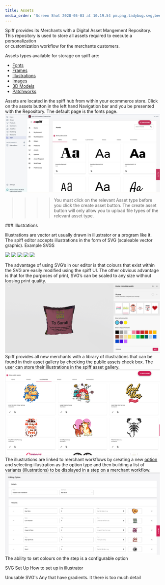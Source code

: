 ```yaml
---
title: Assets
media_order: 'Screen Shot 2020-05-03 at 10.19.54 pm.png,ladybug.svg,bee 1.svg,dragon fly.svg,firework 8.svg,Happy Birthday 8.svg,Screen Shot 2020-03-25 at 4.27.57 pm.png,Screen Shot 2020-05-05 at 7.33.32 am.png,Screen Shot 2020-05-05 at 7.35.55 am.png'
---
```


Spiff provides its Merchants with a Digital Asset Mangement Repository. This repository is used to store all assets required to execute a personalization  
or customization workflow for the merchants customers. 

Assets types available for storage on spiff are: 
- [Fonts](#fonts)
- [Frames](#frames)
- [Illustrations](#illustrations)
- [Images](#images)
- [3D Models](#3d-models)
- [Patchworks](#patchworks)  

Assets are located in the spiff hub from within your ecommerce store. Click on the assets button in the left hand Navigation bar and you be presented with the Repository. The default page is the fonts page.
![](Screen%20Shot%202020-05-03%20at%2010.19.54%20pm.png)
>>>> You must click on the relevant Asset type before you click the create asset button. The create asset button will only allow you to upload file types of the relevant asset type.

<a name="Illustrations"></a>### Illustrations

Illustrations are vector art usually drawn in illustrator or a program like it. The spiff editor accepts illustrations in the form of SVG (scaleable vector graphic). 
Example SVGS

<p float="left">
  <img src="http://help.spiff.com.au/user/pages/03.Spiff-Concepts/05.Asset-Library/ladybug.svg" width="150" />
  <img src="http://help.spiff.com.au/user/pages/03.Spiff-Concepts/05.Asset-Library/bee%201.svg" width="150" /> 
  <img src="http://help.spiff.com.au/user/pages/03.Spiff-Concepts/05.Asset-Library/dragon%20fly.svg" width="150" />
   <img src="http://help.spiff.com.au/user/pages/03.Spiff-Concepts/05.Asset-Library/firework%208.svg" width="150" /> 
  <img src="http://help.spiff.com.au/user/pages/03.Spiff-Concepts/05.Asset-Library/Happy%20Birthday%208.svg" width="150" />
</p>

The advantage of using SVG’s in our editor is that colours that exist within the SVG are easily modified using the spiff UI. The other obvious advantage is that for the purposes of print, SVG’s can be scaled to any size without loosing print quality.
![](Screen%20Shot%202020-03-25%20at%204.27.57%20pm.png)
Spiff provides all new merchants with a library of illustrations that can be found in their asset gallery by checking the public assets check box. The user can store their illustrations in the spiff asset gallery. 
![](Screen%20Shot%202020-05-05%20at%207.33.32%20am.png)
The illustrations are linked to merchant workflows by creating a new [option](http://help.spiff.com.au/spiff-20concepts/options) and selecting illustration as the option type and then building a list of variants (illustrations) to be displayed in a step on a merchant workflow. 
![](Screen%20Shot%202020-05-05%20at%207.35.55%20am.png)
The ability to set colours on the step is a configurable option

SVG Set Up 
How to set up in illustrator

Unusable SVG's 
Any that have gradients. It there is too much detail

